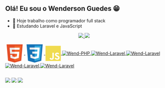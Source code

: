 ## Olá! Eu sou o Wenderson Guedes 😁

- 🔭 Hoje trabalho como programador full stack
- 🌱 Estudando Laravel e JavaScript

<div align="center">
  <a href="https://github.com/wendersonguedez">
  <img height="180em" src="https://github-readme-stats.vercel.app/api?username=wendersonguedez&show_icons=true&theme=dark&include_all_commits=true&count_private=true"/>
  <img height="180em" src="https://github-readme-stats.vercel.app/api/top-langs/?username=wendersonguedez&layout=compact&langs_count=7&theme=dark"/>
</div>

<div style="display: inline_block"><br>
  <img align="center" alt="Rafa-HTML" height="60" width="60" src="https://raw.githubusercontent.com/devicons/devicon/master/icons/html5/html5-original.svg">
   
  <img align="center" alt="Rafa-CSS" height="60" width="60" src="https://raw.githubusercontent.com/devicons/devicon/master/icons/css3/css3-original.svg">
   
  <img align="center" alt="Wend-Js" height="50" width="50" src="https://raw.githubusercontent.com/devicons/devicon/master/icons/javascript/javascript-plain.svg">
   
  <img align="center" alt="Wend-PHP" height="60" width="60" src="https://cdn.jsdelivr.net/gh/devicons/devicon/icons/php/php-original.svg"/>
   
  <img align="center" alt="Wend-Laravel" height="50" width="50" src="https://cdn.jsdelivr.net/gh/devicons/devicon/icons/laravel/laravel-plain-wordmark.svg" />
          
  <img align="center" alt="Wend-Laravel" height="60" width="60" src="https://cdn.jsdelivr.net/gh/devicons/devicon/icons/mysql/mysql-original-wordmark.svg" />
   
  <img align="center" alt="Wend-Laravel" height="60" width="60" src="https://cdn.jsdelivr.net/gh/devicons/devicon/icons/bootstrap/bootstrap-original.svg" />
  
  <img align="center" alt="Wend-Laravel" height="60" width="60" src="https://cdn.jsdelivr.net/gh/devicons/devicon/icons/linux/linux-original.svg" />   
        
</div>
   
##
  
<div> 
   <a href="https://instagram.com/wendersonguedez" target="_blank"><img src="https://img.shields.io/badge/-Instagram-%23E4405F?style=for-the-badge&logo=instagram&logoColor=white" target="_blank"></a>
   <a href = "mailto:wendersongdz6@gmail.com"><img src="https://img.shields.io/badge/Gmail-D14836?style=for-the-badge&logo=gmail&logoColor=white" target="_blank"></a>
   <a href="https://www.linkedin.com/in/wenderson-guedes/" target="_blank"><img src="https://img.shields.io/badge/-LinkedIn-%230077B5?style=for-the-badge&logo=linkedin&logoColor=white" target="_blank"></a> 
  
    
</div>

          
   
  
 
          
